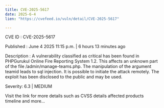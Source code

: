 ```yaml
---
title: CVE-2025-5617
date: 2025-6-4
lien: "https://cvefeed.io/vuln/detail/CVE-2025-5617"

---
```


CVE ID : CVE-2025-5617

Published :  June 4
2025
11:15 p.m. | 6 hours
13 minutes ago

Description : A vulnerability classified as critical has been found in PHPGurukul Online Fire Reporting System 1.2. This affects an unknown part of the file /admin/manage-teams.php. The manipulation of the argument teamid leads to sql injection. It is possible to initiate the attack remotely. The exploit has been disclosed to the public and may be used.

Severity: 6.3 | MEDIUM

Visit the link for more details
such as CVSS details
affected products
timeline
and more...
